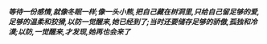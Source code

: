 ***等待一份感情,就像冬眠一样;像一头小熊,把自己藏在树洞里,只给自己留足够的爱,足够的温柔和狡猾,以防一觉醒来,她已经到了;当时还要储存足够的骄傲,孤独和冷漠;以防,一觉醒来,才发现,她再也会来了***